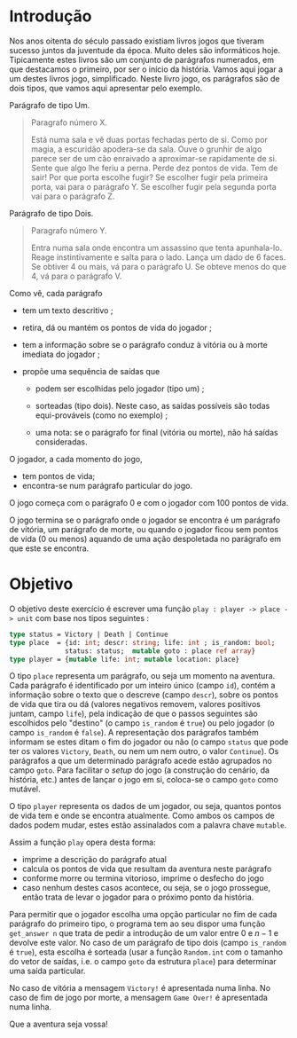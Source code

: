 # Introdução

Nos anos oitenta do século passado existiam livros jogos que tiveram sucesso juntos da juventude da época. Muito deles são informáticos hoje. Tipicamente estes livros são  um conjunto de parágrafos numerados, em que destacamos o primeiro, por ser o início da história.  Vamos aqui jogar a um destes livros jogo, simplificado. Neste livro jogo, os parágrafos são de dois tipos, que vamos aqui apresentar pelo exemplo.

Parágrafo de tipo Um.

> Paragrafo número X.
>
> Está numa sala e vê duas portas fechadas perto de si.  Como por magia, a  escuridão apodera-se da sala. Ouve o grunhir de algo parece ser de um cão enraivado a aproximar-se rapidamente de si.  Sente que algo lhe feriu a perna. Perde dez pontos de vida.   Tem de sair!  Por que porta escolhe fugir? Se escolher fugir pela primeira porta, vai para o parágrafo Y. Se escolher fugir pela segunda porta vai para o parágrafo Z.



  Parágrafo de tipo Dois.

> Paragrafo número Y.
>
> Entra numa sala onde encontra um assassino que tenta apunhala-lo. Reage instintivamente e salta para o lado. Lança um dado de 6 faces. Se obtiver 4 ou mais,  vá para o parágrafo U. Se obteve menos do que 4, vá para o parágrafo  V.  

  

Como vê, cada parágrafo 

  - tem um texto descritivo ;  

  - retira, dá ou mantém os pontos de vida do jogador ;

- tem  a informação sobre se o parágrafo conduz à vitória ou à morte imediata do jogador ;

- propõe uma sequência de saídas que 
  		

  - podem ser escolhidas pelo jogador (tipo um) ;

  - sorteadas (tipo dois). Neste caso, as saídas possíveis são todas equi-prováveis (como no exemplo) ;

  - uma nota: se o parágrafo for final (vitória ou morte), não há saídas consideradas.

      

O jogador, a cada momento do jogo, 

- tem pontos de vida;
- encontra-se num parágrafo particular do jogo.

 

O jogo começa com o parágrafo 0 e com o jogador com 100 pontos de vida.

O jogo termina se o parágrafo onde o jogador se encontra é um parágrafo de vitória, um parágrafo de morte, ou quando o jogador ficou sem pontos de vida (0 ou menos) aquando de uma ação despoletada no parágrafo em que este se encontra.

# Objetivo
O objetivo deste exercício é escrever uma função `play : player -> place -> unit` com base nos tipos seguintes : 

```ocaml
type status = Victory | Death | Continue
type place  = {id: int; descr: string; life: int ; is_random: bool;
              status: status;  mutable goto : place ref array}
type player = {mutable life: int; mutable location: place}

```

O tipo `place` representa um parágrafo, ou seja um momento na aventura.  Cada parágrafo é identificado por um inteiro único (campo `id`), contém a informação sobre o texto que o descreve (campo `descr`), sobre os pontos de vida que tira ou dá (valores negativos removem,  valores positivos juntam, campo `life`),  pela indicação de que o passos seguintes são escolhidos pelo "destino" (o campo `is_random`  é `true`)  ou pelo jogador (o campo `is_random`  é `false`).  A representação dos parágrafos também informam se  estes ditam o fim do jogador ou não (o campo `status` que pode ter os valores `Victory`, `Death`, ou nem um nem outro, o valor `Continue`). Os parágrafos a que um determinado parágrafo acede estão agrupados no campo `goto`. Para facilitar o _setup_ do jogo (a construção do cenário, da história, etc.)  antes de lançar o jogo em si, coloca-se o campo `goto` como mutável.

O tipo `player` representa os dados de um jogador, ou seja,  quantos pontos de vida tem e onde se encontra atualmente. Como ambos os campos de dados podem mudar, estes estão assinalados com a palavra chave `mutable`.



Assim a função `play` opera desta forma:

- imprime a descrição do parágrafo atual
- calcula os pontos de vida que resultam da aventura neste parágrafo
- conforme morre ou termina vitorioso, imprime o desfecho do jogo
- caso nenhum destes casos acontece, ou seja, se o jogo prossegue, então trata de levar o jogador para o próximo ponto da história. 

Para permitir que o jogador escolha uma opção particular no fim de cada parágrafo do primeiro tipo, o programa tem ao seu dispor uma função `get_answer n` que trata de pedir a introdução de um valor entre $0$ e $n-1$ e devolve este valor. No caso de um parágrafo de tipo dois (campo `is_random` é `true`),  esta escolha é sorteada (usar a função `Random.int` com o tamanho do vetor de saídas, i.e.  o campo `goto` da estrutura `place`) para determinar uma saída particular.

No caso de vitória a mensagem `Victory!` é apresentada numa linha. No caso de fim de jogo por morte, a mensagem `Game Over!` é apresentada numa linha.

Que a aventura seja vossa!